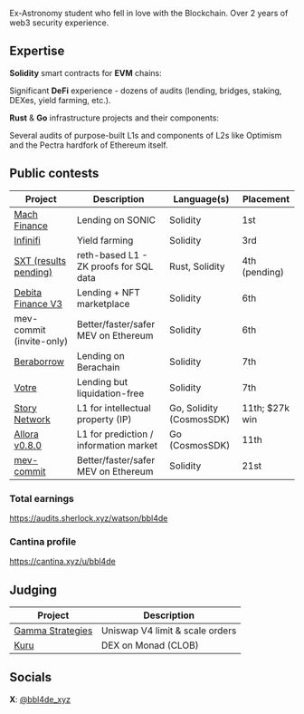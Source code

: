 Ex-Astronomy student who fell in love with the Blockchain. Over 2 years of web3 security experience.

## Expertise

**Solidity** smart contracts for **EVM** chains:

Significant **DeFi** experience - dozens of audits (lending, bridges, staking, DEXes, yield farming, etc.).



**Rust** & **Go** infrastructure projects and their components:

Several audits of purpose-built L1s and components of L2s like Optimism and the Pectra hardfork of Ethereum itself.

## Public contests 
| Project | Description | Language(s) | Placement |
|---|---|---|---|
| [Mach Finance](https://audits.sherlock.xyz/contests/727/leaderboard) | Lending on SONIC | Solidity | 1st |
| [Infinifi](https://cantina.xyz/competitions/2ac7f906-1661-47eb-bfd6-519f5db0d36b/leaderboard) | Yield farming | Solidity | 3rd |
| [SXT (results pending)](https://cantina.xyz/competitions/3cc30b66-1cba-4044-968f-a0817cd7bf83) | reth-based L1 - ZK proofs for SQL data | Rust, Solidity | 4th (pending) |
| [Debita Finance V3](https://audits.sherlock.xyz/contests/627/leaderboard) | Lending + NFT marketplace | Solidity | 6th |
| mev-commit (invite-only) | Better/faster/safer MEV on Ethereum | Solidity | 6th |
| [Beraborrow](https://audits.sherlock.xyz/contests/741/leaderboard) | Lending on Berachain | Solidity | 7th |
| [Votre](https://cantina.xyz/competitions/050711ca-a6d1-4fdd-9f94-3816233c1bd5/leaderboard) | Lending but liquidation-free | Solidity | 7th |
| [Story Network](https://cantina.xyz/competitions/0561defa-eeb2-4a74-8884-5d7a873afa58/leaderboard) | L1 for intellectual property (IP) | Go, Solidity (CosmosSDK) | 11th; $27k win |
| [Allora v0.8.0](https://audits.sherlock.xyz/contests/728/leaderboard) | L1 for prediction / information market | Go (CosmosSDK) | 11th |
| [mev-commit](https://cantina.xyz/competitions/4ee8716d-3e0e-4f59-b90d-aa56bf3b484c/leaderboard) | Better/faster/safer MEV on Ethereum | Solidity | 21st |

### Total earnings
https://audits.sherlock.xyz/watson/bbl4de

### Cantina profile
https://cantina.xyz/u/bbl4de
## Judging
| Project | Description | 
|---|---|
| [Gamma Strategies](https://cantina.xyz/competitions/aaf79192-6ea7-4b1e-aed7-3d23212dd0f1) | Uniswap V4 limit & scale orders | 
| [Kuru](https://cantina.xyz/code/cdce21ba-b787-4df4-9c56-b31d085388e7/overview) | DEX on Monad (CLOB) | 

## Socials
**X**: [@bbl4de_xyz](https://x.com/bbl4de_xyz)
